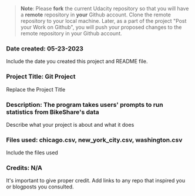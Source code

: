 >**Note**: Please **fork** the current Udacity repository so that you will have a **remote** repository in **your** Github account. Clone the remote repository to your local machine. Later, as a part of the project "Post your Work on Github", you will push your proposed changes to the remote repository in your Github account.

### Date created: 05-23-2023
Include the date you created this project and README file.

### Project Title: Git Project
Replace the Project Title

### Description: The program takes users' prompts to run statistics from BikeShare's data
Describe what your project is about and what it does

### Files used: chicago.csv, new_york_city.csv, washington.csv
Include the files used

### Credits: N/A
It's important to give proper credit. Add links to any repo that inspired you or blogposts you consulted.

